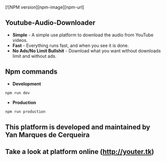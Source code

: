 [![NPM version][npm-image][npm-url]

## Youtube-Audio-Downloader
- **Simple** - A simple use platform to download the audio from YouTube videos.
- **Fast** - Everything runs fast, and when you see it is done.
- **No Ads/No Limit Bullshit** - Download what you want without downloads limit and without ads.

## Npm commands

- **Development**
```sh
npm run dev
```

- **Production**
```sh
npm run production
```

## This platform is developed and maintained by Yan Marques de Cerqueira

## Take a look at platform online (http://youter.tk)
